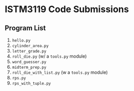 # ISTM3119 Code Submissions

## Program List
1. `hello.py`
2. `cylinder_area.py`
3. `letter_grade.py`
4. `roll_die.py` (w/ a `tools.py` module)
5. `word_guesser.py`
6. `midterm_prep.py`
7. `roll_die_with_list.py` (w a `tools.py` module)
8. `rps.py`
9. `rps_with_tuple.py`
